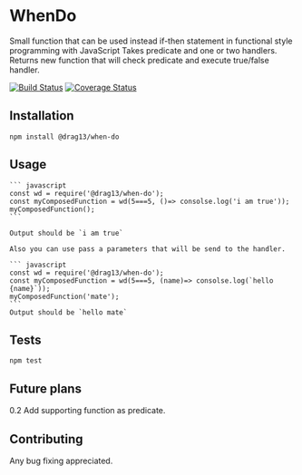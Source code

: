 # WhenDo

  Small function that can be used instead if-then statement in functional style programming with JavaScript
  Takes predicate and one or two handlers. Returns new function that will check predicate and execute true/false handler.

[![Build Status](https://travis-ci.org/Drag13/WhenDo.svg?branch=dev)](https://travis-ci.org/Drag13/WhenDo)
[![Coverage Status](https://coveralls.io/repos/github/Drag13/WhenDo/badge.svg?branch=coverage)](https://coveralls.io/github/Drag13/WhenDo?branch=coverage)

## Installation

  `npm install @drag13/when-do`

## Usage

    ``` javascript
    const wd = require('@drag13/when-do');
    const myComposedFunction = wd(5===5, ()=> consolse.log('i am true'));
    myComposedFunction();
    ```

    Output should be `i am true`

    Also you can use pass a parameters that will be send to the handler.

    ``` javascript
    const wd = require('@drag13/when-do');
    const myComposedFunction = wd(5===5, (name)=> consolse.log(`hello {name}`));
    myComposedFunction('mate');
    ```
    Output should be `hello mate`

## Tests

  `npm test`

## Future plans

0.2 Add supporting function as predicate.

## Contributing

Any bug fixing appreciated.
